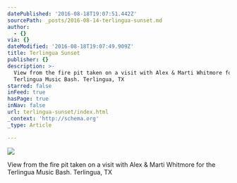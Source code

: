 ```yaml
---
datePublished: '2016-08-18T19:07:51.442Z'
sourcePath: _posts/2016-08-14-terlingua-sunset.md
author:
  - {}
via: {}
dateModified: '2016-08-18T19:07:49.909Z'
title: Terlingua Sunset
publisher: {}
description: >-
  View from the fire pit taken on a visit with Alex & Marti Whitmore for the
  Terlingua Music Bash. Terlingua, TX
starred: false
inFeed: true
hasPage: true
inNav: false
url: terlingua-sunset/index.html
_context: 'http://schema.org'
_type: Article

---
```

![](https://the-grid-user-content.s3-us-west-2.amazonaws.com/851ef94f-63f3-42ea-bc20-0c1b4257cd47.jpg)

View from the fire pit taken on a visit with Alex & Marti Whitmore for the Terlingua Music Bash. Terlingua, TX